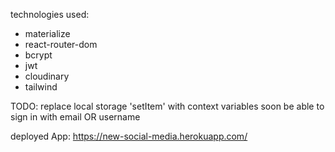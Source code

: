 technologies used:

- materialize
- react-router-dom
- bcrypt
- jwt
- cloudinary
- tailwind

TODO:
replace local storage 'setItem' with context variables soon
be able to sign in with email OR username

deployed App: https://new-social-media.herokuapp.com/
